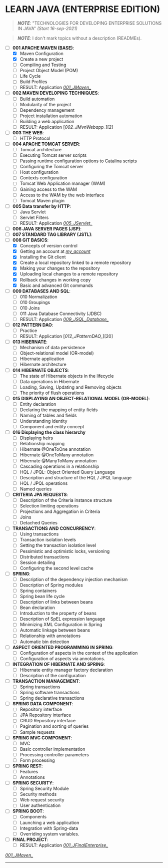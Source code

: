 # LEARN JAVA (ENTERPRISE EDITION)

> ***NOTE***: "TECHNOLOGIES FOR DEVELOPING ENTERPRISE SOLUTIONS IN JAVA" *(Start 16-sep-2021)*

> ***NOTE***: I don't mark topics without a description (READMEs).

- [ ] **001 APACHE MAVEN (BASE)**:
  - [X] Maven Configuration
  - [X] Create a new project
  - [ ] Compiling and Testing
  - [ ] Project Object Model (POM)
  - [ ] Life Cycle
  - [ ] Build Profiles
  - [ ] RESULT: Application [*001_JMaven_*][1]
- [ ] **002 MAVEN DEVELOPING TECHNIQUES**:
  - [ ] Build automation
  - [ ] Modularity of the project
  - [ ] Dependency management
  - [ ] Project installation automation
  - [ ] Building a web application
  - [ ] RESULT: Application [*002_JMvnWebapp_*][2]
- [ ] **003 THE WEB**:
  - [ ] HTTP Protocol
- [ ] **004 APACHE TOMCAT SERVER**:
  - [ ] Tomcat architecture
  - [ ] Executing Tomcat server scripts
  - [ ] Passing runtime configuration options to Catalina scripts
  - [ ] Configuring the Tomcat server
  - [ ] Host configuration
  - [ ] Contexts configuration
  - [ ] Tomcat Web Application manager (WAM)
  - [ ] Gaining access to the WAM
  - [ ] Access to the WAM by the web interface
  - [ ] Tomcat Maven plugin
- [ ] **005 Data transfer by HTTP**:
  - [ ] Java Servlet
  - [ ] Servlet Filters
  - [ ] RESULT: Application [*005_JServlet_*][1]
- [ ] **006 JAVA SERVER PAGES (JSP)**:
- [ ] **007 STANDARD TAG LIBRARY (JSTL)**:
- [ ] **008 GIT BASICS**:
  - [X] Concepts of version control
  - [X] Getting an account at [*my_account*][30]
  - [X] Installing the Git client
  - [X] Create a local repository linked to a remote repository
  - [X] Making your changes to the repository
  - [X] Uploading local changes to a remote repository
  - [X] Rollback changes in working copy
  - [X] Basic and advanced Git commands
- [ ] **009 DATABASES AND SQL**:
  - [ ] 010 Normalization
  - [ ] 010 Groupings
  - [ ] 010 Joins
  - [ ] 011 Java Database Connectivity (JDBC)
  - [ ] RESULT: Application [*009_JSQL_Database_*][1]
- [ ] **012 PATTERN DAO**:
  - [ ] Practice
  - [ ] RESULT: Application [*012_JPatternDAO_*][20]
- [ ] **013 HIBERNATE**:
  - [ ] Mechanism of data persistence
  - [ ] Object-relational model (OR-model)
  - [ ] Hibernate application
  - [ ] Hibernate architecture
- [ ] **014 HIBERNATE OBJECTS**:
  - [ ] The state of Hibernate objects in the lifecycle
  - [ ] Data operations in Hibernate
  - [ ] Loading, Saving, Updating and Removing objects
  - [ ] The priority of flush operations
- [ ] **015 DISPLAYING AN OBJECT-RELATIONAL MODEL (OR-MODEL)**:
  - [ ] Entity declaration
  - [ ] Declaring the mapping of entity fields
  - [ ] Naming of tables and fields
  - [ ] Understanding identity
  - [ ] Component and entity concept
- [ ] **016 Displaying the class hierarchy**
  - [ ] Displaying heirs
  - [ ] Relationship mapping
  - [ ] Hibernate @OneToOne annotation
  - [ ] Hibernate @OneToMany annotation
  - [ ] Hibernate @ManyToMany annotation
  - [ ] Cascading operations in a relationship
  - [ ] HQL / JPQL: Object Oriented Query Language
  - [ ] Description and structure of the HQL / JPQL language
  - [ ] HQL / JPQL operations
  - [ ] Named queries
- [ ] **CRITERIA JPA REQUESTS**:
  - [ ] Description of the Criteria instance structure
  - [ ] Selection limiting operations
  - [ ] Projections and Aggregation in Criteria
  - [ ] Joins
  - [ ] Detached Queries
- [ ] **TRANSACTIONS AND CONCURRENCY**:
  - [ ] Using transactions
  - [ ] Transaction isolation levels
  - [ ] Setting the transaction isolation level
  - [ ] Pessimistic and optimistic locks, versioning
  - [ ] Distributed transactions
  - [ ] Session detailing
  - [ ] Configuring the second level cache
- [ ] **SPRING**:
  - [ ] Description of the dependency injection mechanism
  - [ ] Description of Spring modules
  - [ ] Spring containers
  - [ ] Spring bean life cycle
  - [ ] Description of links between beans
  - [ ] Bean declaration
  - [ ] Introduction to the property of beans
  - [ ] Description of SpEL expression language
  - [ ] Minimizing XML Configuration in Spring
  - [ ] Automatic linkage between beans
  - [ ] Relationship with annotations
  - [ ] Automatic bin detection
- [ ] **ASPECT ORIENTED PROGRAMMING IN SPRING**:
  - [ ] Configuration of aspects in the context of the application
  - [ ] Configuration of aspects via annotations.
- [ ] **INTEGRATION OF HIBERNATE AND SPRING**:
  - [ ] Hibernate entity manager factory declaration
  - [ ] Description of the configuration
- [ ] **TRANSACTION MANAGEMENT**:
  - [ ] Spring transactions
  - [ ] Spring software transactions
  - [ ] Spring declarative transactions
- [ ] **SPRING DATA COMPONENT**:
  - [ ] Repository interface
  - [ ] JPA Repository interface
  - [ ] CRUD Repository interface
  - [ ] Pagination and sorting of queries
  - [ ] Sample requests
- [ ] **SPRING MVC COMPONENT**:
  - [ ] MVC
  - [ ] Basic controller implementation
  - [ ] Processing controller parameters
  - [ ] Form processing
- [ ] **SPRING REST**:
  - [ ] Features
  - [ ] Annotations
- [ ] **SPRING SECURITY**:
  - [ ] Spring Security Module
  - [ ] Security methods
  - [ ] Web request security
  - [ ] User authentication
- [ ] **SPRING BOOT**:
  - [ ] Components
  - [ ] Launching a web application
  - [ ] Integration with Spring-data
  - [ ] Overriding system variables.
- [ ] **FINAL PROJECT**:
  - [ ] RESULT: Application [*001_JFinalEnterprise_*][31]

[*001_JMaven_*][1]

[1]: https://github.com/001_JMaven_
[30]: https://github.com/yoricsv
[31]: https://github.com/yoricsv

---
